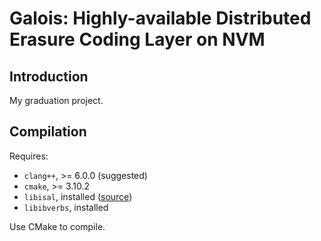 # Galois: Highly-available Distributed Erasure Coding Layer on NVM

## Introduction

My graduation project.

## Compilation

Requires:

* `clang++`, >= 6.0.0 (suggested)
* `cmake`, >= 3.10.2
* `libisal`, installed ([source](https://github.com/intel/isa-l))
* `libibverbs`, installed

Use CMake to compile.
